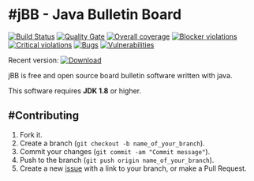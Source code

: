#jBB - Java Bulletin Board
=================================
[![Build Status](http://vps289371.ovh.net:8000/buildStatus/icon?job=jBB-build-feature_permissions-acp_0.10.0_20171125)](http://vps289371.ovh.net:8000/job/jBB-build-feature_permissions-acp_0.10.0_20171125/) 
[![Quality Gate](http://vps289371.ovh.net:9000/api/badges/gate?key=org.jbb:jbb-parent:0.10.0-permissions-acp-SNAPSHOT)](http://vps289371.ovh.net:9000/dashboard?id=org.jbb%3Ajbb-parent%3A0.10.0-permissions-acp-SNAPSHOT)
[![Overall coverage](http://vps289371.ovh.net:9000/api/badges/measure?key=org.jbb:jbb-parent:0.10.0-permissions-acp-SNAPSHOT&metric=coverage&blinking=true)](http://vps289371.ovh.net:9000/dashboard?id=org.jbb%3Ajbb-parent%3A0.10.0-permissions-acp-SNAPSHOT) 
[![Blocker violations](http://vps289371.ovh.net:9000/api/badges/measure?key=org.jbb:jbb-parent:0.10.0-permissions-acp-SNAPSHOT&metric=blocker_violations&blinking=true)](http://vps289371.ovh.net:9000/dashboard?id=org.jbb%3Ajbb-parent%3A0.10.0-permissions-acp-SNAPSHOT) 
[![Critical violations](http://vps289371.ovh.net:9000/api/badges/measure?key=org.jbb:jbb-parent:0.10.0-permissions-acp-SNAPSHOT&metric=critical_violations&blinking=true)](http://vps289371.ovh.net:9000/dashboard?id=org.jbb%3Ajbb-parent%3A0.10.0-permissions-acp-SNAPSHOT) 
[![Bugs](http://vps289371.ovh.net:9000/api/badges/measure?key=org.jbb:jbb-parent:0.10.0-permissions-acp-SNAPSHOT&metric=bugs&blinking=true)](http://vps289371.ovh.net:9000/dashboard?id=org.jbb%3Ajbb-parent%3A0.10.0-permissions-acp-SNAPSHOT) 
[![Vulnerabilities](http://vps289371.ovh.net:9000/api/badges/measure?key=org.jbb:jbb-parent:0.10.0-permissions-acp-SNAPSHOT&metric=vulnerabilities&blinking=true)](http://vps289371.ovh.net:9000/dashboard?id=org.jbb%3Ajbb-parent%3A0.10.0-permissions-acp-SNAPSHOT)

Recent version: [ ![Download](https://api.bintray.com/packages/project-jbb/jbb-releases/jBB/images/download.svg) ](https://bintray.com/project-jbb/jbb-releases/jBB/_latestVersion)

jBB is free and open source board bulletin software written with java.


This software requires **JDK 1.8** or higher.

#Contributing
------------

1. Fork it.
2. Create a branch (`git checkout -b name_of_your_branch`).
3. Commit your changes (`git commit -am "Commit message"`).
4. Push to the branch (`git push origin name_of_your_branch`).
5. Create a new [issue](https://github.com/jbb-project/jbb/issues/new) with a link to your branch, or make a Pull Request.
